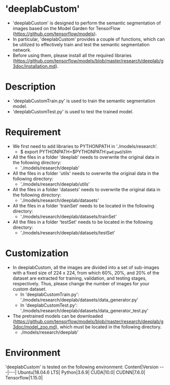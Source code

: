 # 'deeplabCustom'
* 'deeplabCustom' is designed to perform the semantic segmentation of images based on the Model Garden for TensorFlow (https://github.com/tensorflow/models).
* In particular, 'deeplabCustom' provides a couple of functions, which can be utilized to effectively train and test the semantic segmentation network.
* Before using them, please install all the required libraries (https://github.com/tensorflow/models/blob/master/research/deeplab/g3doc/installation.md).

# Description
* 'deeplabCustomTrain.py' is used to train the semantic segmentation model.
* 'deeplabCustomTest.py' is used to test the trained model.

# Requirement
* We first need to add libraries to PYTHONPATH in './models/research'.
  * $ export PYTHONPATH=$PYTHONPATH:`pwd`:`pwd`/slim
* All the files in a folder 'deeplab' needs to overwrite the original data in the following directory:
  * './models/research/deeplab'
* All the files in a folder 'utils' needs to overwrite the original data in the following directory:
  * './models/research/deeplab/utils'
* All the files in a folder 'datasets' needs to overwrite the original data in the following directory:
  * './models/research/deeplab/datasets'
* All the files in a folder 'trainSet' needs to be located in the following directory:
  * './models/research/deeplab/datasets/trainSet'
* All the files in a folder 'testSet' needs to be located in the following directory:
  * './models/research/deeplab/datasets/testSet'

# Customization
* In deeplabCustom, all the images are divided into a set of sub-images with a fixed size of 224 x 224, from which 60%, 20%, and 20% of the dataset are extracted for training, validation, and testing stages, respectively. Thus, please change the number of images for your custom dataset.
  * In 'deeplabCustomTrain.py': './models/research/deeplab/datasets/data_generator.py'
  * In 'deeplabCustomTest.py': './models/research/deeplab/datasets/data_generator_test.py'
* The pretrained models can be downloaded (https://github.com/tensorflow/models/blob/master/research/deeplab/g3doc/model_zoo.md), which must be located in the following directory.
  * ./models/research/deeplab'

# Environment
'deeplabCustom' is tested on the following environment:
Content|Version
---|---|
Ubuntu|18.04.6 LTS|
Python|3.6.9|
CUDA|10.0|
CUDNN|7.6.0|
Tensorflow|1.15.0|
